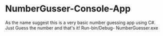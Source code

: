 # NumberGusser-Console-App
As the name suggest this is a very basic number guessing app using C#. Just Guess the number and that's it! Run-bin/Debug- NumberGuesser.exe

